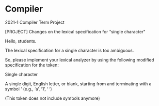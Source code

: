 # Compiler
2021-1 Compiler Term Project

[PROJECT] Changes on the lexical specification for "single character"

Hello, students.

The lexical specification for a single character is too ambiguous.

So, please implement your lexical analyzer by using the following modified specification for the token:

 

Single character 

A single digit, English letter, or blank, starting from and terminating with a symbol ‘ (e.g., ‘a’, ‘1’, ‘ ‘)

(This token does not include symbols anymore)
